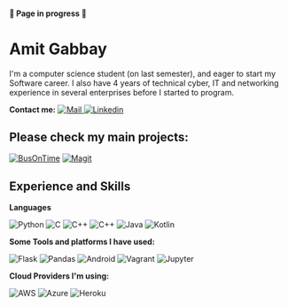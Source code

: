 #### :construction: Page in progress :construction:

# Amit Gabbay
I'm a computer science student (on last semester), and eager to start my Software career. I also have 4 years of technical cyber, IT and networking experience in several enterprises before I started to program.

**Contact me:** 
[      ![Mail](https://img.shields.io/badge/Gmail-D14836?style=for-the-badge&logo=gmail&logoColor=white) ](mailto:amit.gabbay1@gmail.com) [![Linkedin](https://img.shields.io/badge/linkedin%20-%230077B5.svg?&style=for-the-badge&logo=linkedin&logoColor=white) ](https://linkedin.com/in/amit-gabbay) 


## Please check my main projects:

[![BusOnTime](https://i.imgur.com/IRymGE8.jpg)](https://github.com/AmitGabbay/BusOnTime-API)
[![Magit](https://i.imgur.com/H0o4dSg.jpg)](https://github.com/AmitGabbay/Magit)







## Experience and Skills
 **Languages**
 
<img alt="Python" src="https://img.shields.io/badge/python%20-%2314354C.svg?&style=for-the-badge&logo=python&logoColor=white"/> <img alt="C" src="https://img.shields.io/badge/c%20-%2300599C.svg?&style=for-the-badge&logo=c&logoColor=white"/> <img alt="C++" src="https://img.shields.io/badge/c++%20-%2300599C.svg?&style=for-the-badge&logo=c%2B%2B&ogoColor=white"/> <img alt="C++" src="https://img.shields.io/badge/c++%20-%2300599C.svg?&style=for-the-badge&logo=c%2B%2B&ogoColor=white"/> <img alt="Java" src="https://img.shields.io/badge/java-%23ED8B00.svg?&style=for-the-badge&logo=java&logoColor=white"/> <img alt="Kotlin" src="https://img.shields.io/badge/kotlin-%230095D5.svg?&style=for-the-badge&logo=kotlin&logoColor=white"/>

**Some Tools and platforms I have used:**

<img alt="Flask" src="https://img.shields.io/badge/flask%20-%23000.svg?&style=for-the-badge&logo=flask&logoColor=white"/> <img alt="Pandas" src="https://img.shields.io/badge/pandas%20-%23150458.svg?&style=for-the-badge&logo=pandas&logoColor=white" />
<img alt="Android" src="https://img.shields.io/badge/Android-3DDC84?style=for-the-badge&logo=android&logoColor=white" />
<img alt="Vagrant" src="https://img.shields.io/badge/vagrant%20-%231563FF.svg?&style=for-the-badge&logo=vagrant&logoColor=white"/>
<img alt="Jupyter" src="https://img.shields.io/badge/Jupyter%20-%23F37626.svg?&style=for-the-badge&logo=Jupyter&logoColor=white" />

**Cloud Providers I'm using:**

<img alt="AWS" src="https://img.shields.io/badge/AWS%20-%23FF9900.svg?&style=for-the-badge&logo=amazon-aws&logoColor=white"/> <img alt="Azure" src="https://img.shields.io/badge/azure%20-%230072C6.svg?&style=for-the-badge&logo=azure-devops&logoColor=white"/> <img alt="Heroku" src="https://img.shields.io/badge/heroku%20-%23430098.svg?&style=for-the-badge&logo=heroku&logoColor=white"/>




<!--
**AmitGabbay/AmitGabbay** is a ✨ _special_ ✨ repository because its `README.md` (this file) appears on your GitHub profile.

Here are some ideas to get you started:

- 🔭 I’m currently working on ...
- 🌱 I’m currently learning ...
- 👯 I’m looking to collaborate on ...
- 🤔 I’m looking for help with ...
- 💬 Ask me about ...
- 📫 How to reach me: ...
- 😄 Pronouns: ...
- ⚡ Fun fact: ...
-->

